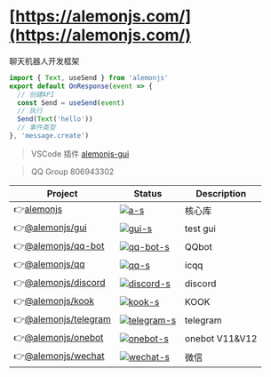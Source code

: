 # [https://alemonjs.com/](https://alemonjs.com/)

聊天机器人开发框架

```ts
import { Text, useSend } from 'alemonjs'
export default OnResponse(event => {
  // 创建API
  const Send = useSend(event)
  // 执行
  Send(Text('hello'))
  // 事件类型
}, 'message.create')
```

> VSCode 插件 [alemonjs-gui](https://marketplace.visualstudio.com/items?itemName=lemonade-x.alemonjs-gui)

> QQ Group 806943302

| Project                | Status                      | Description    |
| ---------------------- | --------------------------- | -------------- |
| 👉[alemonjs]           | [![a-s]][a-p]               | 核心库         |
| 👉[@alemonjs/gui]      | [![gui-s]][gui-p]           | test gui       |
| 👉[@alemonjs/qq-bot]   | [![qq-bot-s]][qq-bot-p]     | QQbot          |
| 👉[@alemonjs/qq]       | [![qq-s]][qq-p]             | icqq           |
| 👉[@alemonjs/discord]  | [![discord-s]][discord-p]   | discord        |
| 👉[@alemonjs/kook]     | [![kook-s]][kook-p]         | KOOK           |
| 👉[@alemonjs/telegram] | [![telegram-s]][telegram-p] | telegram       |
| 👉[@alemonjs/onebot]   | [![onebot-s]][onebot-p]     | onebot V11&V12 |
| 👉[@alemonjs/wechat]   | [![wechat-s]][wechat-p]     | 微信           |

[alemonjs]: https://github.com/lemonade-lab/alemonjs
[a-s]: https://img.shields.io/npm/v/alemonjs.svg
[a-p]: https://www.npmjs.com/package/alemonjs
[@alemonjs/gui]: https://github.com/lemonade-lab/alemonjs/tree/main/packages/gui
[gui-s]: https://img.shields.io/npm/v/@alemonjs/gui.svg
[gui-p]: https://www.npmjs.com/package/@alemonjs/gui
[@alemonjs/qq-bot]: https://github.com/lemonade-lab/alemonjs/tree/main/packages/qq-bot
[qq-bot-s]: https://img.shields.io/npm/v/@alemonjs/qq-bot.svg
[qq-bot-p]: https://www.npmjs.com/package/@alemonjs/qq-bot
[@alemonjs/discord]: https://github.com/lemonade-lab/alemonjs/tree/main/packages/discord
[discord-s]: https://img.shields.io/npm/v/@alemonjs/discord.svg
[discord-p]: https://www.npmjs.com/package/@alemonjs/discord
[@alemonjs/kook]: https://github.com/lemonade-lab/alemonjs/tree/main/packages/kook
[kook-s]: https://img.shields.io/npm/v/@alemonjs/kook.svg
[kook-p]: https://www.npmjs.com/package/@alemonjs/kook
[@alemonjs/telegram]: https://github.com/lemonade-lab/alemonjs/tree/main/packages/telegram
[telegram-s]: https://img.shields.io/npm/v/@alemonjs/telegram.svg
[telegram-p]: https://www.npmjs.com/package/@alemonjs/telegram
[@alemonjs/qq]: https://github.com/lemonade-lab/alemonjs/tree/main/packages/qq
[qq-s]: https://img.shields.io/npm/v/@alemonjs/qq.svg
[qq-p]: https://www.npmjs.com/package/@alemonjs/qq
[@alemonjs/onebot]: https://github.com/lemonade-lab/alemonjs/tree/main/packages/onebot
[onebot-s]: https://img.shields.io/npm/v/@alemonjs/onebot.svg
[onebot-p]: https://www.npmjs.com/package/@alemonjs/onebot
[@alemonjs/wechat]: https://github.com/lemonade-lab/alemonjs/tree/main/packages/wechat
[wechat-s]: https://img.shields.io/npm/v/@alemonjs/wechat.svg
[wechat-p]: https://www.npmjs.com/package/@alemonjs/wechat
